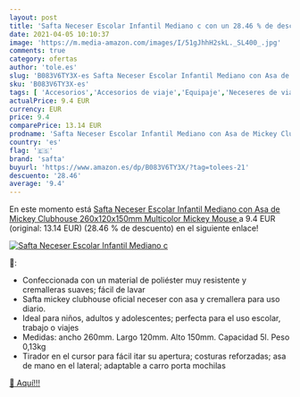```yaml
---
layout: post
title: 'Safta Neceser Escolar Infantil Mediano c con un 28.46 % de descuento'
date: 2021-04-05 10:10:37
image: 'https://m.media-amazon.com/images/I/51gJhhH2skL._SL400_.jpg'
comments: true
category: ofertas
author: 'tole.es'
slug: 'B083V6TY3X-es Safta Neceser Escolar Infantil Mediano con Asa de Mickey...'
sku: 'B083V6TY3X-es'
tags: [ 'Accesorios','Accesorios de viaje','Equipaje','Neceseres de viaje','escolar','safta', ]
actualPrice: 9.4 EUR
currency: EUR
price: 9.4
comparePrice: 13.14 EUR
prodname: 'Safta Neceser Escolar Infantil Mediano con Asa de Mickey Clubhouse  260x120x150mm  Multicolor  Mickey Mouse '
country: 'es'
flag: '🇪🇸'
brand: 'safta'
buyurl: 'https://www.amazon.es/dp/B083V6TY3X/?tag=tolees-21'
descuento: '28.46'
average: '9.4'
---
```


En este momento está [Safta Neceser Escolar Infantil Mediano con Asa de Mickey Clubhouse  260x120x150mm  Multicolor  Mickey Mouse ](https://www.amazon.es/dp/B083V6TY3X/?tag=tolees-21) a 9.4 EUR (original: 13.14 EUR) (28.46 %  de descuento) en el siguiente enlace!

[![Safta Neceser Escolar Infantil Mediano c](https://m.media-amazon.com/images/I/51gJhhH2skL._SL400_.jpg)](https://www.amazon.es/dp/B083V6TY3X/?tag=tolees-21)

🔎:

- Confeccionada con un material de poliéster muy resistente y cremalleras suaves; fácil de lavar
- Safta mickey clubhouse oficial neceser con asa y cremallera para uso diario.
- Ideal para niños, adultos y adolescentes; perfecta para el uso escolar, trabajo o viajes
- Medidas: ancho 260mm. Largo 120mm. Alto 150mm. Capacidad 5l. Peso 0,13kg
- Tirador en el cursor para fácil itar su apertura; costuras reforzadas; asa de mano en el lateral; adaptable a carro porta mochilas

[🛒 Aquí!!!](https://www.amazon.es/dp/B083V6TY3X/?tag=tolees-21)
